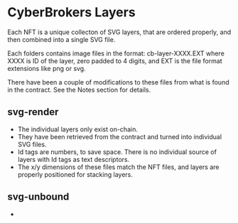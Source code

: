 # CyberBrokers Layers

Each NFT is a unique collecton of SVG layers, that are ordered properly, and then combined into a single SVG file.

Each folders contains image files in the format: cb-layer-XXXX.EXT where XXXX is ID of the layer, zero padded to 4 digits, and EXT is the file format extensions like png or svg.

There have been a couple of modifications to these files from what is found in the contract. See the Notes section for details.

## svg-render
- The individual layers only exist on-chain.  
- They have been retrieved from the contract and turned into individual SVG files.
- Id tags are numbers, to save space.  There is no individual source of layers with Id tags as text descriptors.
- The x/y dimensions of these files match the NFT files, and layers are properly positioned for stacking layers.

## svg-unbound
- 
